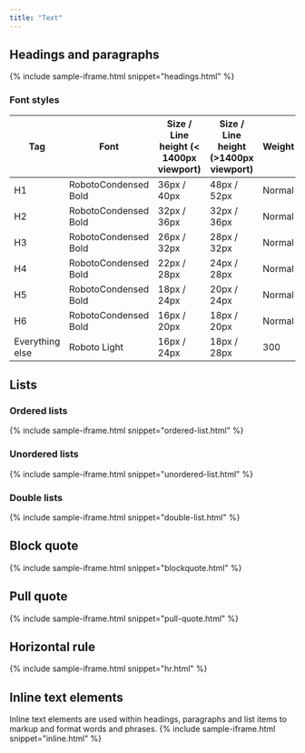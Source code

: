 ```yaml
---
title: "Text"
---
```


## Headings and paragraphs
{% include sample-iframe.html snippet="headings.html" %}

### Font styles

| Tag             | Font                 | Size / Line height \(< 1400px viewport\) | Size / Line height \(>1400px viewport\) | Weight |
|-----------------|----------------------|------------------------------------------|-----------------------------------------|--------|
| H1              | RobotoCondensed Bold | 36px / 40px                              | 48px / 52px                             | Normal |
| H2              | RobotoCondensed Bold | 32px / 36px                              | 32px / 36px                             | Normal |
| H3              | RobotoCondensed Bold | 26px / 32px                              | 28px / 32px                             | Normal |
| H4              | RobotoCondensed Bold | 22px / 28px                              | 24px / 28px                             | Normal |
| H5              | RobotoCondensed Bold | 18px / 24px                              | 20px / 24px                             | Normal |
| H6              | RobotoCondensed Bold | 16px / 20px                              | 18px / 20px                             | Normal |
| Everything else | Roboto Light         | 16px / 24px                              | 18px / 28px                             | 300    |

## Lists

### Ordered lists
{% include sample-iframe.html snippet="ordered-list.html" %}

### Unordered lists
{% include sample-iframe.html snippet="unordered-list.html" %}

### Double lists
{% include sample-iframe.html snippet="double-list.html" %}

## Block quote
{% include sample-iframe.html snippet="blockquote.html" %}

## Pull quote
{% include sample-iframe.html snippet="pull-quote.html" %}

## Horizontal rule
{% include sample-iframe.html snippet="hr.html" %}

## Inline text elements
Inline text elements are used within headings, paragraphs and list items to markup and format words and phrases.
{% include sample-iframe.html snippet="inline.html" %}
